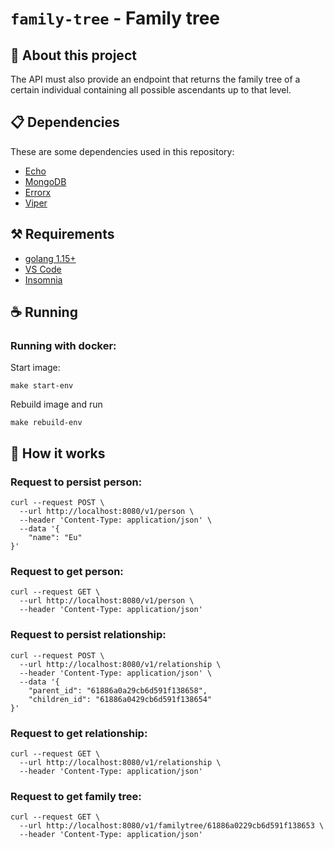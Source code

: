# `family-tree` - Family tree

## 🚀 About this project
The API must also provide an endpoint that returns the family tree of a certain individual containing all possible ascendants up to that level.

## 📋 Dependencies
These are some dependencies used in this repository:
- [Echo](https://echo.labstack.com/guide)
- [MongoDB](https://github.com/mongodb/mongo-go-driver)
- [Errorx](https://github.com/joomcode/errorx)
- [Viper](https://github.com/spf13/viper)

## ⚒ Requirements
- [golang 1.15+](https://golang.org/dl/)
- [VS Code](https://code.visualstudio.com/)
- [Insomnia](https://insomnia.rest/)

## ☕ Running

### Running with docker:

Start image:
```
make start-env
```
Rebuild image and run
```
make rebuild-env
```

## 🤔 How it works

### Request to persist person:
```
curl --request POST \
  --url http://localhost:8080/v1/person \
  --header 'Content-Type: application/json' \
  --data '{
	"name": "Eu"
}'
```

### Request to get person:
```
curl --request GET \
  --url http://localhost:8080/v1/person \
  --header 'Content-Type: application/json'
```

### Request to persist relationship:
```
curl --request POST \
  --url http://localhost:8080/v1/relationship \
  --header 'Content-Type: application/json' \
  --data '{
	"parent_id": "61886a0a29cb6d591f138658",
	"children_id": "61886a0429cb6d591f138654"
}'
```

### Request to get relationship:
```
curl --request GET \
  --url http://localhost:8080/v1/relationship \
  --header 'Content-Type: application/json'

```

### Request to get family tree:
```
curl --request GET \
  --url http://localhost:8080/v1/familytree/61886a0229cb6d591f138653 \
  --header 'Content-Type: application/json'
```
